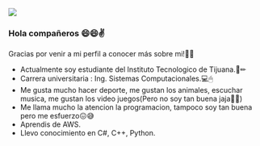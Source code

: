 ![](https://images.cooltext.com/5549117.png)
### Hola compañeros 😄😄✌


Gracias por venir a mi perfil a conocer más sobre mi!🤭🤭
- Actualmente soy estudiante del Instituto Tecnologico de Tijuana.📓✏
- Carrera universitaria : Ing. Sistemas Computacionales.💻🖱
- Me gusta mucho hacer deporte, me gustan los animales, escuchar musica, me gustan los video juegos(Pero no soy tan buena jaja🤣🤣)
- Me llama mucho  la atencion la programacion, tampoco soy tan buena pero me esfuerzo😖😅
- Aprendis de AWS.
- Llevo conocimiento en C#, C++, Python.
